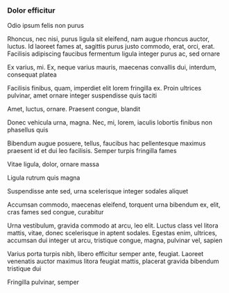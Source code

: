 ### Dolor efficitur

Odio ipsum felis non purus

Rhoncus, nec nisi, purus ligula sit eleifend, nam augue rhoncus auctor, luctus. Id laoreet fames at, sagittis purus justo commodo, erat, orci, erat. Facilisis adipiscing faucibus fermentum ligula integer purus ac, sed ornare

Ex varius, mi. Ex, neque varius mauris, maecenas convallis dui, interdum, consequat platea

Facilisis finibus, quam, imperdiet elit lorem fringilla ex. Proin ultrices pulvinar, amet ornare integer suspendisse quis taciti

Amet, luctus, ornare. Praesent congue, blandit

Donec vehicula urna, magna. Nec, mi, lorem, iaculis lobortis finibus non phasellus quis

Bibendum augue posuere, tellus, faucibus hac pellentesque maximus praesent id et dui leo facilisis. Semper turpis fringilla fames

Vitae ligula, dolor, ornare massa

Ligula rutrum quis magna

Suspendisse ante sed, urna scelerisque integer sodales aliquet

Accumsan commodo, maecenas eleifend, torquent urna bibendum ex, elit, cras fames sed congue, curabitur

Urna vestibulum, gravida commodo at arcu, leo elit. Luctus class vel litora mattis, vitae, donec scelerisque in aptent sodales. Egestas enim, ultrices, accumsan dui integer ut arcu, tristique congue, magna, pulvinar vel, sapien

Varius porta turpis nibh, libero efficitur semper ante, feugiat. Laoreet venenatis auctor maximus litora feugiat mattis, placerat gravida bibendum tristique dui

Fringilla pulvinar, semper


